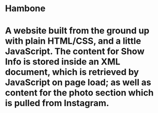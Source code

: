 # Hambone
# A website built from the ground up with plain HTML/CSS, and a little JavaScript. The content for Show Info is stored inside an XML document, which is retrieved by JavaScript on page load; as well as content for the photo section which is pulled from Instagram.
